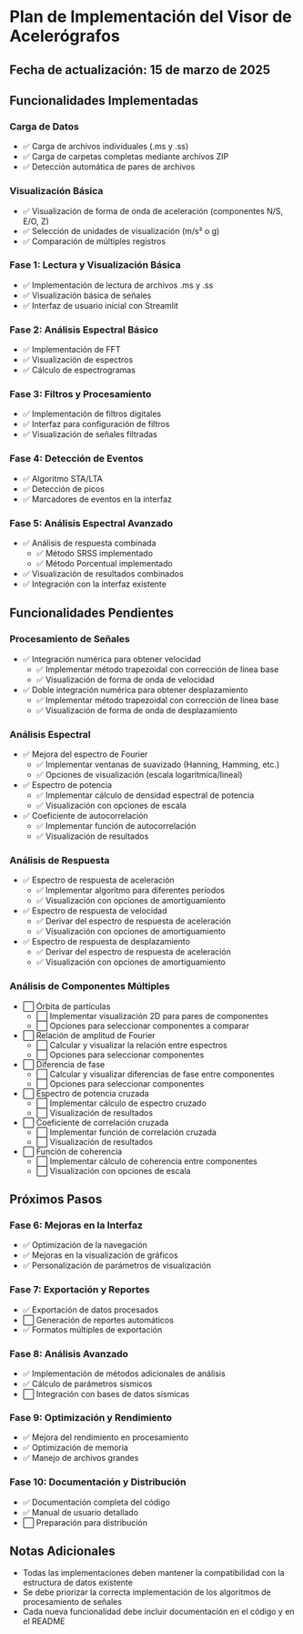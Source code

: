 # Plan de Implementación del Visor de Acelerógrafos

## Fecha de actualización: 15 de marzo de 2025

## Funcionalidades Implementadas

### Carga de Datos

- ✅ Carga de archivos individuales (.ms y .ss)
- ✅ Carga de carpetas completas mediante archivos ZIP
- ✅ Detección automática de pares de archivos

### Visualización Básica

- ✅ Visualización de forma de onda de aceleración (componentes N/S, E/O, Z)
- ✅ Selección de unidades de visualización (m/s² o g)
- ✅ Comparación de múltiples registros

### Fase 1: Lectura y Visualización Básica

- ✅ Implementación de lectura de archivos .ms y .ss
- ✅ Visualización básica de señales
- ✅ Interfaz de usuario inicial con Streamlit

### Fase 2: Análisis Espectral Básico

- ✅ Implementación de FFT
- ✅ Visualización de espectros
- ✅ Cálculo de espectrogramas

### Fase 3: Filtros y Procesamiento

- ✅ Implementación de filtros digitales
- ✅ Interfaz para configuración de filtros
- ✅ Visualización de señales filtradas

### Fase 4: Detección de Eventos

- ✅ Algoritmo STA/LTA
- ✅ Detección de picos
- ✅ Marcadores de eventos en la interfaz

### Fase 5: Análisis Espectral Avanzado

- ✅ Análisis de respuesta combinada
  - ✅ Método SRSS implementado
  - ✅ Método Porcentual implementado
- ✅ Visualización de resultados combinados
- ✅ Integración con la interfaz existente

## Funcionalidades Pendientes

### Procesamiento de Señales

- ✅ Integración numérica para obtener velocidad
  - ✅ Implementar método trapezoidal con corrección de línea base
  - ✅ Visualización de forma de onda de velocidad
- ✅ Doble integración numérica para obtener desplazamiento
  - ✅ Implementar método trapezoidal con corrección de línea base
  - ✅ Visualización de forma de onda de desplazamiento

### Análisis Espectral

- ✅ Mejora del espectro de Fourier
  - ✅ Implementar ventanas de suavizado (Hanning, Hamming, etc.)
  - ✅ Opciones de visualización (escala logarítmica/lineal)
- ✅ Espectro de potencia
  - ✅ Implementar cálculo de densidad espectral de potencia
  - ✅ Visualización con opciones de escala
- ✅ Coeficiente de autocorrelación
  - ✅ Implementar función de autocorrelación
  - ✅ Visualización de resultados

### Análisis de Respuesta

- ✅ Espectro de respuesta de aceleración
  - ✅ Implementar algoritmo para diferentes períodos
  - ✅ Visualización con opciones de amortiguamiento
- ✅ Espectro de respuesta de velocidad
  - ✅ Derivar del espectro de respuesta de aceleración
  - ✅ Visualización con opciones de amortiguamiento
- ✅ Espectro de respuesta de desplazamiento
  - ✅ Derivar del espectro de respuesta de aceleración
  - ✅ Visualización con opciones de amortiguamiento

### Análisis de Componentes Múltiples

- ⬜ Órbita de partículas
  - ⬜ Implementar visualización 2D para pares de componentes
  - ⬜ Opciones para seleccionar componentes a comparar
- ⬜ Relación de amplitud de Fourier
  - ⬜ Calcular y visualizar la relación entre espectros
  - ⬜ Opciones para seleccionar componentes
- ⬜ Diferencia de fase
  - ⬜ Calcular y visualizar diferencias de fase entre componentes
  - ⬜ Opciones para seleccionar componentes
- ⬜ Espectro de potencia cruzada
  - ⬜ Implementar cálculo de espectro cruzado
  - ⬜ Visualización de resultados
- ⬜ Coeficiente de correlación cruzada
  - ⬜ Implementar función de correlación cruzada
  - ⬜ Visualización de resultados
- ⬜ Función de coherencia
  - ⬜ Implementar cálculo de coherencia entre componentes
  - ⬜ Visualización con opciones de escala

## Próximos Pasos

### Fase 6: Mejoras en la Interfaz

- ✅ Optimización de la navegación
- ✅ Mejoras en la visualización de gráficos
- ✅ Personalización de parámetros de visualización

### Fase 7: Exportación y Reportes

- ✅ Exportación de datos procesados
- ⬜ Generación de reportes automáticos
- ✅ Formatos múltiples de exportación

### Fase 8: Análisis Avanzado

- ✅ Implementación de métodos adicionales de análisis
- ✅ Cálculo de parámetros sísmicos
- ⬜ Integración con bases de datos sísmicas

### Fase 9: Optimización y Rendimiento

- ✅ Mejora del rendimiento en procesamiento
- ✅ Optimización de memoria
- ✅ Manejo de archivos grandes

### Fase 10: Documentación y Distribución

- ✅ Documentación completa del código
- ✅ Manual de usuario detallado
- ⬜ Preparación para distribución

## Notas Adicionales

- Todas las implementaciones deben mantener la compatibilidad con la estructura de datos existente
- Se debe priorizar la correcta implementación de los algoritmos de procesamiento de señales
- Cada nueva funcionalidad debe incluir documentación en el código y en el README
